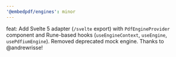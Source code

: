 ```yaml
---
'@embedpdf/engines': minor
---
```


feat: Add Svelte 5 adapter (`/svelte` export) with `PdfEngineProvider` component and Rune-based hooks (`useEngineContext`, `useEngine`, `usePdfiumEngine`). Removed deprecated mock engine. Thanks to @andrewrisse!

